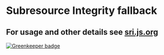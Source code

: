 # Subresource Integrity fallback
## For usage and other details see [sri.js.org](https://sri.js.org)

[![Greenkeeper badge](https://badges.greenkeeper.io/JackuB/subresource-integrity-fallback.svg)](https://greenkeeper.io/)

